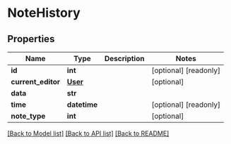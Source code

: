 # NoteHistory

## Properties
Name | Type | Description | Notes
------------ | ------------- | ------------- | -------------
**id** | **int** |  | [optional] [readonly] 
**current_editor** | [**User**](User.md) |  | [optional] 
**data** | **str** |  | 
**time** | **datetime** |  | [optional] [readonly] 
**note_type** | **int** |  | [optional] 

[[Back to Model list]](../README.md#documentation-for-models) [[Back to API list]](../README.md#documentation-for-api-endpoints) [[Back to README]](../README.md)


